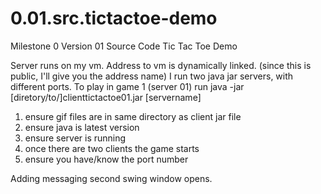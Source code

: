 # 0.01.src.tictactoe-demo
Milestone 0 Version 01 Source Code Tic Tac Toe Demo

Server runs on my vm. Address to vm is dynamically linked.
(since this is public, I'll give you the address name)
I run two java jar servers, with different ports.
To play in game 1 (server 01) run 
java -jar [diretory/to/]clienttictactoe01.jar [servername]

1) ensure gif files are in same directory as client jar file
2) ensure java is latest version
3) ensure server is running
4) once there are two clients the game starts
5) ensure you have/know the port number

Adding messaging second swing window opens.

